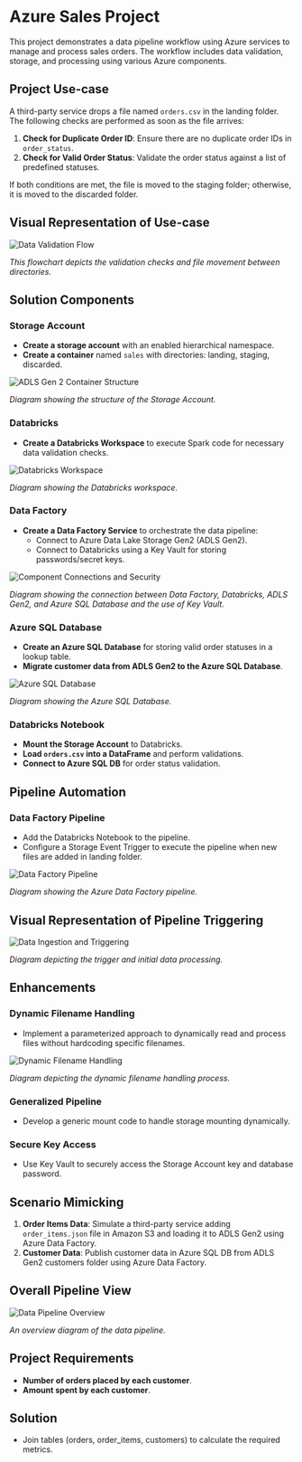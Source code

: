 # Azure Sales Project

This project demonstrates a data pipeline workflow using Azure services to manage and process sales orders. The workflow includes data validation, storage, and processing using various Azure components.

## Project Use-case

A third-party service drops a file named `orders.csv` in the landing folder. The following checks are performed as soon as the file arrives:

1. **Check for Duplicate Order ID**: Ensure there are no duplicate order IDs in `order_status`.
2. **Check for Valid Order Status**: Validate the order status against a list of predefined statuses.

If both conditions are met, the file is moved to the staging folder; otherwise, it is moved to the discarded folder.

## Visual Representation of Use-case

![Data Validation Flow](Images/Data%20Validation%20Flow.png)

_This flowchart depicts the validation checks and file movement between directories._

## Solution Components

### Storage Account

- **Create a storage account** with an enabled hierarchical namespace.
- **Create a container** named `sales` with directories: landing, staging, discarded.

![ADLS Gen 2 Container Structure](Images/ADLS%20Gen%202%20Container%20Structure.png)

_Diagram showing the structure of the Storage Account._

### Databricks

- **Create a Databricks Workspace** to execute Spark code for necessary data validation checks.

![Databricks Workspace](Images\Databricks%20Workspace.png)

_Diagram showing the Databricks workspace._

### Data Factory

- **Create a Data Factory Service** to orchestrate the data pipeline:
    - Connect to Azure Data Lake Storage Gen2 (ADLS Gen2).
    - Connect to Databricks using a Key Vault for storing passwords/secret keys.

![Component Connections and Security](Images/Component%20Connections%20and%20Security.png)

_Diagram showing the connection between Data Factory, Databricks, ADLS Gen2, and Azure SQL Database and the use of Key Vault._

### Azure SQL Database

- **Create an Azure SQL Database** for storing valid order statuses in a lookup table.
- **Migrate customer data from ADLS Gen2 to the Azure SQL Database**.

![Azure SQL Database](Images\Azure%20SQL%20Database.png)

_Diagram showing the Azure SQL Database._

### Databricks Notebook

- **Mount the Storage Account** to Databricks.
- **Load `orders.csv` into a DataFrame** and perform validations.
- **Connect to Azure SQL DB** for order status validation.

## Pipeline Automation

### Data Factory Pipeline

- Add the Databricks Notebook to the pipeline.
- Configure a Storage Event Trigger to execute the pipeline when new files are added in landing folder.

![Data Factory Pipeline](Images/Data%20Factory%20Pipeline.png)

_Diagram showing the Azure Data Factory pipeline._

## Visual Representation of Pipeline Triggering

![Data Ingestion and Triggering](Images/Data%20Ingestion%20and%20Triggering.png)

_Diagram depicting the trigger and initial data processing._

## Enhancements

### Dynamic Filename Handling

- Implement a parameterized approach to dynamically read and process files without hardcoding specific filenames.

![Dynamic Filename Handling](Images/Dynamic%20Filename%20Handling.png)

_Diagram depicting the dynamic filename handling process._

### Generalized Pipeline

- Develop a generic mount code to handle storage mounting dynamically.

### Secure Key Access

- Use Key Vault to securely access the Storage Account key and database password.

## Scenario Mimicking

1. **Order Items Data**: Simulate a third-party service adding `order_items.json` file in Amazon S3 and loading it to ADLS Gen2 using Azure Data Factory.
2. **Customer Data**: Publish customer data in Azure SQL DB from ADLS Gen2 customers folder using Azure Data Factory.

## Overall Pipeline View

![Data Pipeline Overview](Images/Data%20Pipeline%20Overview.png)

_An overview diagram of the data pipeline._

## Project Requirements

- **Number of orders placed by each customer**.
- **Amount spent by each customer**.

## Solution

- Join tables (orders, order_items, customers) to calculate the required metrics.
